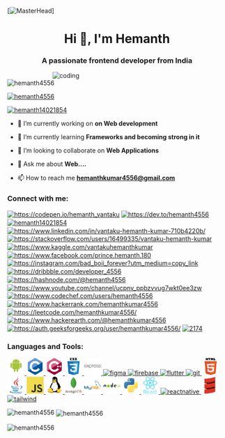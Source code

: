 [![MasterHead](https://1.bp.blogspot.com/-7A4WynwLsMw/XbBpCXG8fHI/AAAAAAAAMt4/uOa1bpLskYgrwGbllhSu2SDj_Mig8SXJQCLcBGAsYHQ/s1600/2000_600px.gif)]
<h1 align="center">Hi 👋, I'm Hemanth</h1>
<h3 align="center">A passionate frontend developer from India</h3>

<img align="right" alt="coding" width="400" src="https://in.pinterest.com/pin/557883472596905730/">

<p align="left"> <img src="https://komarev.com/ghpvc/?username=hemanth4556&label=Profile%20views&color=0e75b6&style=flat" alt="hemanth4556" /> </p>

<p align="left"> <a href="https://github.com/ryo-ma/github-profile-trophy"><img src="https://github-profile-trophy.vercel.app/?username=hemanth4556" alt="hemanth4556" /></a> </p>

<p align="left"> <a href="https://twitter.com/hemanth14021854" target="blank"><img src="https://img.shields.io/twitter/follow/hemanth14021854?logo=twitter&style=for-the-badge" alt="hemanth14021854" /></a> </p>

- 🔭 I’m currently working on **on Web development**

- 🌱 I’m currently learning **Frameworks and becoming strong in it**

- 👯 I’m looking to collaborate on **Web Applications**

- 💬 Ask me about **Web....**

- 📫 How to reach me **hemanthkumar4556@gmail.com**

<h3 align="left">Connect with me:</h3>
<p align="left">
<a href="https://codepen.io/https://codepen.io/hemanth_vantaku" target="blank"><img align="center" src="https://raw.githubusercontent.com/rahuldkjain/github-profile-readme-generator/master/src/images/icons/Social/codepen.svg" alt="https://codepen.io/hemanth_vantaku" height="30" width="40" /></a>
<a href="https://dev.to/https://dev.to/hemanth4556" target="blank"><img align="center" src="https://raw.githubusercontent.com/rahuldkjain/github-profile-readme-generator/master/src/images/icons/Social/devto.svg" alt="https://dev.to/hemanth4556" height="30" width="40" /></a>
<a href="https://twitter.com/hemanth14021854" target="blank"><img align="center" src="https://raw.githubusercontent.com/rahuldkjain/github-profile-readme-generator/master/src/images/icons/Social/twitter.svg" alt="hemanth14021854" height="30" width="40" /></a>
<a href="https://linkedin.com/in/https://www.linkedin.com/in/vantaku-hemanth-kumar-710b4220b/" target="blank"><img align="center" src="https://raw.githubusercontent.com/rahuldkjain/github-profile-readme-generator/master/src/images/icons/Social/linked-in-alt.svg" alt="https://www.linkedin.com/in/vantaku-hemanth-kumar-710b4220b/" height="30" width="40" /></a>
<a href="https://stackoverflow.com/users/https://stackoverflow.com/users/16499335/vantaku-hemanth-kumar" target="blank"><img align="center" src="https://raw.githubusercontent.com/rahuldkjain/github-profile-readme-generator/master/src/images/icons/Social/stack-overflow.svg" alt="https://stackoverflow.com/users/16499335/vantaku-hemanth-kumar" height="30" width="40" /></a>
<a href="https://kaggle.com/https://www.kaggle.com/vantakuhemanthkumar" target="blank"><img align="center" src="https://raw.githubusercontent.com/rahuldkjain/github-profile-readme-generator/master/src/images/icons/Social/kaggle.svg" alt="https://www.kaggle.com/vantakuhemanthkumar" height="30" width="40" /></a>
<a href="https://fb.com/https://www.facebook.com/prince.hemanth.180" target="blank"><img align="center" src="https://raw.githubusercontent.com/rahuldkjain/github-profile-readme-generator/master/src/images/icons/Social/facebook.svg" alt="https://www.facebook.com/prince.hemanth.180" height="30" width="40" /></a>
<a href="https://instagram.com/https://instagram.com/bad_boii_forever?utm_medium=copy_link" target="blank"><img align="center" src="https://raw.githubusercontent.com/rahuldkjain/github-profile-readme-generator/master/src/images/icons/Social/instagram.svg" alt="https://instagram.com/bad_boii_forever?utm_medium=copy_link" height="30" width="40" /></a>
<a href="https://dribbble.com/https://dribbble.com/developer_4556" target="blank"><img align="center" src="https://raw.githubusercontent.com/rahuldkjain/github-profile-readme-generator/master/src/images/icons/Social/dribbble.svg" alt="https://dribbble.com/developer_4556" height="30" width="40" /></a>
<a href="https://hashnode.com/https://hashnode.com/@hemanth4556" target="blank"><img align="center" src="https://raw.githubusercontent.com/rahuldkjain/github-profile-readme-generator/master/src/images/icons/Social/hashnode.svg" alt="https://hashnode.com/@hemanth4556" height="30" width="40" /></a>
<a href="https://www.youtube.com/c/https://www.youtube.com/channel/ucpnv_ppbzvvug7wkt0ee3zw" target="blank"><img align="center" src="https://raw.githubusercontent.com/rahuldkjain/github-profile-readme-generator/master/src/images/icons/Social/youtube.svg" alt="https://www.youtube.com/channel/ucpnv_ppbzvvug7wkt0ee3zw" height="30" width="40" /></a>
<a href="https://www.codechef.com/users/https://www.codechef.com/users/hemanth4556" target="blank"><img align="center" src="https://cdn.jsdelivr.net/npm/simple-icons@3.1.0/icons/codechef.svg" alt="https://www.codechef.com/users/hemanth4556" height="30" width="40" /></a>
<a href="https://www.hackerrank.com/https://www.hackerrank.com/hemanthkumar4556" target="blank"><img align="center" src="https://raw.githubusercontent.com/rahuldkjain/github-profile-readme-generator/master/src/images/icons/Social/hackerrank.svg" alt="https://www.hackerrank.com/hemanthkumar4556" height="30" width="40" /></a>
<a href="https://www.leetcode.com/https://leetcode.com/hemanthkumar4556/" target="blank"><img align="center" src="https://raw.githubusercontent.com/rahuldkjain/github-profile-readme-generator/master/src/images/icons/Social/leet-code.svg" alt="https://leetcode.com/hemanthkumar4556/" height="30" width="40" /></a>
<a href="https://www.hackerearth.com/https://www.hackerearth.com/@hemanthkumar4556" target="blank"><img align="center" src="https://raw.githubusercontent.com/rahuldkjain/github-profile-readme-generator/master/src/images/icons/Social/hackerearth.svg" alt="https://www.hackerearth.com/@hemanthkumar4556" height="30" width="40" /></a>
<a href="https://auth.geeksforgeeks.org/user/https://auth.geeksforgeeks.org/user/hemanthkumar4556/" target="blank"><img align="center" src="https://raw.githubusercontent.com/rahuldkjain/github-profile-readme-generator/master/src/images/icons/Social/geeks-for-geeks.svg" alt="https://auth.geeksforgeeks.org/user/hemanthkumar4556/" height="30" width="40" /></a>
<a href="https://discord.gg/2174" target="blank"><img align="center" src="https://raw.githubusercontent.com/rahuldkjain/github-profile-readme-generator/master/src/images/icons/Social/discord.svg" alt="2174" height="30" width="40" /></a>
</p>

<h3 align="left">Languages and Tools:</h3>
<p align="left"> <a href="https://developer.android.com" target="_blank" rel="noreferrer"> <img src="https://raw.githubusercontent.com/devicons/devicon/master/icons/android/android-original-wordmark.svg" alt="android" width="40" height="40"/> </a> <a href="https://www.cprogramming.com/" target="_blank" rel="noreferrer"> <img src="https://raw.githubusercontent.com/devicons/devicon/master/icons/c/c-original.svg" alt="c" width="40" height="40"/> </a> <a href="https://www.w3schools.com/cpp/" target="_blank" rel="noreferrer"> <img src="https://raw.githubusercontent.com/devicons/devicon/master/icons/cplusplus/cplusplus-original.svg" alt="cplusplus" width="40" height="40"/> </a> <a href="https://www.w3schools.com/css/" target="_blank" rel="noreferrer"> <img src="https://raw.githubusercontent.com/devicons/devicon/master/icons/css3/css3-original-wordmark.svg" alt="css3" width="40" height="40"/> </a> <a href="https://expressjs.com" target="_blank" rel="noreferrer"> <img src="https://raw.githubusercontent.com/devicons/devicon/master/icons/express/express-original-wordmark.svg" alt="express" width="40" height="40"/> </a> <a href="https://www.figma.com/" target="_blank" rel="noreferrer"> <img src="https://www.vectorlogo.zone/logos/figma/figma-icon.svg" alt="figma" width="40" height="40"/> </a> <a href="https://firebase.google.com/" target="_blank" rel="noreferrer"> <img src="https://www.vectorlogo.zone/logos/firebase/firebase-icon.svg" alt="firebase" width="40" height="40"/> </a> <a href="https://flutter.dev" target="_blank" rel="noreferrer"> <img src="https://www.vectorlogo.zone/logos/flutterio/flutterio-icon.svg" alt="flutter" width="40" height="40"/> </a> <a href="https://git-scm.com/" target="_blank" rel="noreferrer"> <img src="https://www.vectorlogo.zone/logos/git-scm/git-scm-icon.svg" alt="git" width="40" height="40"/> </a> <a href="https://www.w3.org/html/" target="_blank" rel="noreferrer"> <img src="https://raw.githubusercontent.com/devicons/devicon/master/icons/html5/html5-original-wordmark.svg" alt="html5" width="40" height="40"/> </a> <a href="https://www.java.com" target="_blank" rel="noreferrer"> <img src="https://raw.githubusercontent.com/devicons/devicon/master/icons/java/java-original.svg" alt="java" width="40" height="40"/> </a> <a href="https://developer.mozilla.org/en-US/docs/Web/JavaScript" target="_blank" rel="noreferrer"> <img src="https://raw.githubusercontent.com/devicons/devicon/master/icons/javascript/javascript-original.svg" alt="javascript" width="40" height="40"/> </a> <a href="https://www.linux.org/" target="_blank" rel="noreferrer"> <img src="https://raw.githubusercontent.com/devicons/devicon/master/icons/linux/linux-original.svg" alt="linux" width="40" height="40"/> </a> <a href="https://www.mongodb.com/" target="_blank" rel="noreferrer"> <img src="https://raw.githubusercontent.com/devicons/devicon/master/icons/mongodb/mongodb-original-wordmark.svg" alt="mongodb" width="40" height="40"/> </a> <a href="https://www.mysql.com/" target="_blank" rel="noreferrer"> <img src="https://raw.githubusercontent.com/devicons/devicon/master/icons/mysql/mysql-original-wordmark.svg" alt="mysql" width="40" height="40"/> </a> <a href="https://nodejs.org" target="_blank" rel="noreferrer"> <img src="https://raw.githubusercontent.com/devicons/devicon/master/icons/nodejs/nodejs-original-wordmark.svg" alt="nodejs" width="40" height="40"/> </a> <a href="https://www.python.org" target="_blank" rel="noreferrer"> <img src="https://raw.githubusercontent.com/devicons/devicon/master/icons/python/python-original.svg" alt="python" width="40" height="40"/> </a> <a href="https://reactjs.org/" target="_blank" rel="noreferrer"> <img src="https://raw.githubusercontent.com/devicons/devicon/master/icons/react/react-original-wordmark.svg" alt="react" width="40" height="40"/> </a> <a href="https://reactnative.dev/" target="_blank" rel="noreferrer"> <img src="https://reactnative.dev/img/header_logo.svg" alt="reactnative" width="40" height="40"/> </a> <a href="https://www.scala-lang.org" target="_blank" rel="noreferrer"> <img src="https://raw.githubusercontent.com/devicons/devicon/master/icons/scala/scala-original.svg" alt="scala" width="40" height="40"/> </a> <a href="https://tailwindcss.com/" target="_blank" rel="noreferrer"> <img src="https://www.vectorlogo.zone/logos/tailwindcss/tailwindcss-icon.svg" alt="tailwind" width="40" height="40"/> </a> </p>

<p><img align="left" src="https://github-readme-stats.vercel.app/api/top-langs?username=hemanth4556&show_icons=true&locale=en&layout=compact" alt="hemanth4556" /></p>

<p>&nbsp;<img align="center" src="https://github-readme-stats.vercel.app/api?username=hemanth4556&show_icons=true&locale=en" alt="hemanth4556" /></p>

<p><img align="center" src="https://github-readme-streak-stats.herokuapp.com/?user=hemanth4556&" alt="hemanth4556" /></p>

